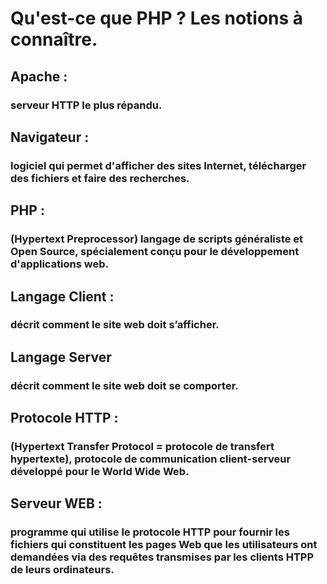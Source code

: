 # Qu'est-ce que PHP ? Les notions à connaître.

## Apache :
### serveur HTTP le plus répandu. 

## Navigateur :
### logiciel qui permet d'afficher des sites Internet, télécharger des fichiers et faire des recherches.

## PHP :
### (Hypertext Preprocessor) langage de scripts généraliste et Open Source, spécialement conçu pour le développement d'applications web.

## Langage Client :
### décrit comment le site web doit s’afficher.

## Langage Server
### décrit comment le site web doit se comporter.

## Protocole HTTP :
### (Hypertext Transfer Protocol = protocole de transfert hypertexte), protocole de communication client-serveur développé pour le World Wide Web.

## Serveur WEB :
### programme qui utilise le protocole HTTP pour fournir les fichiers qui constituent les pages Web que les utilisateurs ont demandées via des requêtes transmises par les clients HTPP de leurs ordinateurs.